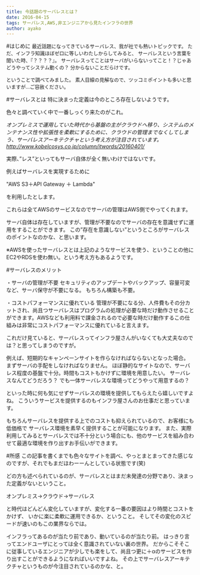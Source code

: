 ```yaml
---
title: 今話題のサーバレスとは？
date: 2016-04-15
tags: サーバレス,AWS,非エンジニアから見たインフラの世界
author: ayako
---
```


#はじめに
<font size=2>
最近話題になってきているサーバレス、我が社でも熱いトピックです。
ただ、インフラ知識ほぼゼロに等しいわたしからしてみると、
サーバレスという言葉を聞いた時、『？？？？』。
サーバレスってことはサーバがいらないってこと！？じゃあどうやってシステム動くの？
分からないことだらけです。

ということで調べてみました。
素人目線の見解なので、ツッコミポイントも多いと思いますが...ご容赦ください。
</font>

#サーバレスとは
特に決まった定義は今のところ存在しないようです。

色々と調べていく中で一番しっくり来たのがこれ。

_オンプレミスで運用していた時代から基盤の主がクラウドへ移り、システムのメンテナンス性や拡張性を柔軟にするために、クラウドの管理までなくしてしまう、サーバレスアーキテクチャという考え方が注目されています。
http://www.kobelcosys.co.jp/column/itwords/20160401/_


実際、”レス”といってもサーバ自体が全く無いわけではないです。

例えばサーバレスを実現するために

"AWS S3＋API Gateway ＋ Lambda"

を利用したとします。

これらは全てAWSのサービスなのでサーバの管理はAWS側でやってくれます。

サーバ自体は存在していますが、管理が不要なのでサーバの存在を意識せずに運用をすることができます。
この”存在を意識しない”というところがサーバレスのポイントなのかな、と思います。

※AWSを使ったサーバレスとは上記のようなサービスを使う、ということの他にEC2やRDSを使わ無い。という考え方もあるようです。

#サーバレスのメリット

・サーバの管理が不要
セキュリティのアップデートやバックアップ、容量可変など、サーバ保守が不要になる。
もちろん構築も不要。

・コストパフォーマンスに優れている
管理が不要になる分、人件費もその分カットされ、尚且つサーバレスはプログラムの処理が必要な時だけ動作させることができます。AWSなども利用料で課金されるので必要な時だけ動作するこの仕組みは非常にコストパフォーマンスに優れていると言えます。

これだけ見ていると、サーバレスってインフラ屋さんがいなくても大丈夫なのでは？と思ってしまうのですが。

例えば、短期的なキャンペーンサイトを作らなければならないとなった場合。
まずサーバの手配をしなければなりません。
ほぼ静的なサイトなので、サーバレス程度の基盤で十分。時間もコストもかけずに環境を用意したい。
サーバレスなんてどうだろう？
でも一体サーバレスな環境ってどうやって用意するの？

といった時に何も気にせずサーバレスの環境を提供してもらえたら嬉しいですよね。
こういうサービスを提供するのもインフラ屋さんのお仕事だと思っています。

もちろんサーバレスを提供する上でのコストも抑えられているので、お客様にも低価格で
サーバレス環境を素早く提供することが可能になります。
また、実際利用してみるとサーバレスでは不十分という場合にも、他のサービスを組み合わせて最適な環境を作り出すお手伝いができます。


#所感
この記事を書くまでも色々なサイトを調べ、やっとまとまってきた感じなのですが、それでもまだほわーーんとしている状態です(笑)

どの方も述べられているのが、サーバレスとはまだ未発達の分野であり、決まった定義がないということ。


オンプレミス→クラウド→サーバレス


と時代はどんどん変化していますが、変化する一番の要因はより時間とコストをかけず、
いかに楽に柔軟に運用できるか、ということ。
そしてその変化のスピードが速いのもこの業界ならでは。


インフラってあるのが当たり前であり、動いているのが当たり前。
はっきり言ってエンドユーザにとっては全く意識されていない裏の世界。
だからこそそこに従事しているエンジニアが少しでも楽をして、尚且つ更に＋αのサービスを作り出すことができるようになればいいですよね。
その上でサーバレスアーキテクチャというものが今注目されているのかな、と。









